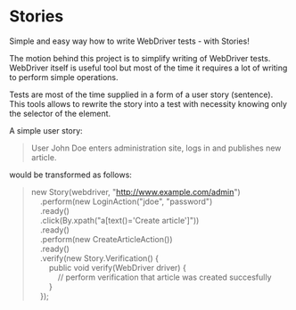 Stories
=======

Simple and easy way how to write WebDriver tests - with Stories!

The motion behind this project is to simplify writing of WebDriver tests. WebDriver itself is useful tool but most of the time it requires a lot of writing to perform simple operations.

Tests are most of the time supplied in a form of a user story (sentence). This tools allows to rewrite the story into a test with necessity knowing only the selector of the element.

A simple user story:

> User John Doe enters administration site, logs in and publishes new article.

would be transformed as follows:

> new Story(webdriver, "http://www.example.com/admin")  
> &nbsp;&nbsp;&nbsp;&nbsp;.perform(new LoginAction("jdoe", "password")  
> &nbsp;&nbsp;&nbsp;&nbsp;.ready()  
> &nbsp;&nbsp;&nbsp;&nbsp;.click(By.xpath("a[text()='Create article']"))  
> &nbsp;&nbsp;&nbsp;&nbsp;.ready()  
> &nbsp;&nbsp;&nbsp;&nbsp;.perform(new CreateArticleAction())  
> &nbsp;&nbsp;&nbsp;&nbsp;.ready()  
> &nbsp;&nbsp;&nbsp;&nbsp;.verify(new Story.Verification() {  
> &nbsp;&nbsp;&nbsp;&nbsp;&nbsp;&nbsp;&nbsp;&nbsp;public void verify(WebDriver driver) {  
> &nbsp;&nbsp;&nbsp;&nbsp;&nbsp;&nbsp;&nbsp;&nbsp;&nbsp;&nbsp;&nbsp;&nbsp;// perform verification that article was created succesfully  
> &nbsp;&nbsp;&nbsp;&nbsp;&nbsp;&nbsp;&nbsp;&nbsp;}  
> &nbsp;&nbsp;&nbsp;&nbsp;});
